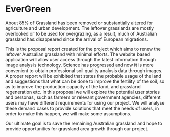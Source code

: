 # EverGreen

About 85% of Grassland has been removed or substantially altered for agriculture and urban development. The leftover grasslands are mostly overlooked or to be used for overgrazing, as a result, much of  Australian grassland has disappeared since the arrival of European migrations.

This is the proposal report created for the project which aims to renew the leftover Australian grassland with minimal efforts. The website based application will allow user access through the latest information through image analysis technology. Science has progressed and now it is more convenient to obtain professional soil quality analysis data through images. A proper report will be exhibited that states the probable usage of the land and suggestions that what can be done to improve the fertility of the soil, so as to improve the production capacity of the land, and grassland regeneration etc. In this proposal we will explore the potential user stories and personas, such as farmers or relevant government agencies, different users may have different requirements for using our project. We will analyse these demand cases to provide solutions that meet the needs of users, in order to make this happen, we will make some assumptions.

Our ultimate goal is to save the remaining Australian grassland and hope to provide opportunities for grassland area growth through our project.
